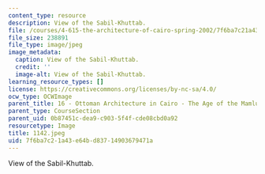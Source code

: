 ```yaml
---
content_type: resource
description: View of the Sabil-Khuttab.
file: /courses/4-615-the-architecture-of-cairo-spring-2002/7f6ba7c21a43e64bd83714903679471a_1142.jpeg
file_size: 238891
file_type: image/jpeg
image_metadata:
  caption: View of the Sabil-Khuttab.
  credit: ''
  image-alt: View of the Sabil-Khuttab.
learning_resource_types: []
license: https://creativecommons.org/licenses/by-nc-sa/4.0/
ocw_type: OCWImage
parent_title: 16 - Ottoman Architecture in Cairo - The Age of the Mamluk Beys
parent_type: CourseSection
parent_uid: 0b87451c-dea9-c903-5f4f-cde08cbd0a92
resourcetype: Image
title: 1142.jpeg
uid: 7f6ba7c2-1a43-e64b-d837-14903679471a
---
```

View of the Sabil-Khuttab.